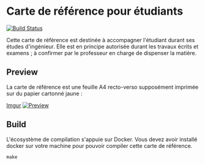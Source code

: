 # Carte de référence pour étudiants

[![Build Status](https://travis-ci.org/heig-vd-tin/refcard.svg?branch=master)](https://travis-ci.org/heig-vd-tin/refcard)

Cette carte de référence est destinée à accompagner l'étudiant durant ses études d'ingénieur. Elle est en principe autorisée durant les travaux écrits et examens ; à confirmer par le professeur en charge de dispenser la matière.

## Preview

La carte de référence est une feuille A4 recto-verso supposément imprimée sur du papier cartonné jaune :

[Imgur](https://imgur.com/qBt5L1a)
[![Preview](https://imgur.com/qBt5L1a.jpg)](https://github.com/heig-vd-tin/refcard/releases/latest/download/refcard.pdf)

## Build

L'écosystème de compilation s'appuie sur Docker. Vous devez avoir installé docker sur votre machine pour pouvoir compiler cette carte de référence.

```
make
```
